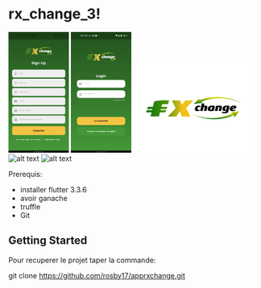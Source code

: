 



# rx_change_3!

<img src="https://github.com/rosby17/apprxchange/blob/master/z_SignUp.png" style=" width:120px ; height:240px "  > <img src="https://github.com/rosby17/apprxchange/blob/master/z_siign.jpg" style="  width:120px ; height:240px "  >
<img src="https://github.com/rosby17/apprxchange/blob/master/assets/images/rxchange_2noir.png" style=" width:240px ; height:180px"  >
 ![alt text]() ![alt text](?raw=true)



Prerequis: 

- installer flutter   3.3.6
- avoir ganache
- truffle
- Git 
## Getting Started
Pour recuperer le projet taper la commande:

git clone https://github.com/rosby17/apprxchange.git


